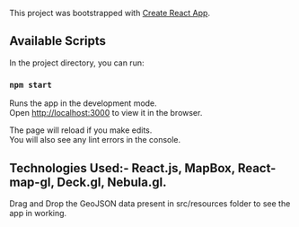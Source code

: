 This project was bootstrapped with [Create React App](https://github.com/facebook/create-react-app).

## Available Scripts

In the project directory, you can run:

### `npm start`

Runs the app in the development mode.<br />
Open [http://localhost:3000](http://localhost:3000) to view it in the browser.

The page will reload if you make edits.<br />
You will also see any lint errors in the console.


## Technologies Used:- React.js, MapBox, React-map-gl, Deck.gl, Nebula.gl.

Drag and Drop the GeoJSON data present in src/resources folder to see the app in working.
